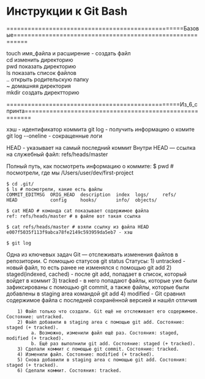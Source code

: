# Инструкции к Git Bash

==================================================Базовые==========================================================

touch имя_файла и расширение - создать файл  
cd изменить директорию  
pwd показать директорию  
ls показать список файлов  
.. открыть родительскую папку  
~ домашняя директория  
mkdir создать директторию  

=================================================Из_6_спринта========================================================

хэш - идентификатор коммита
git log - получить информацию о комите
git log --oneline - сокращенные логи

HEAD - указывает на самый последний коммит
Внутри HEAD — ссылка на служебный файл: refs/heads/master

Полный путь, как посмотреть информацию о коммите:
	$ pwd # посмотрели, где мы
	/Users/user/dev/first-project

	$ cd .git/
	$ ls # посмотрели, какие есть файлы
	COMMIT_EDITMSG  ORIG_HEAD  description  index  logs/     refs/
	HEAD            config     hooks/       info/  objects/

	$ cat HEAD # команда cat показывает содержимое файла
	ref: refs/heads/master # в файле вот такая ссылка 

	$ cat refs/heads/master # взяли ссылку из файла HEAD
	e007f5035f113f9abca78fe2149c593959da5eb7 - хэш

	$ git log 

Одна из ключевых задач Git — отслеживать изменения файлов в репозитории. С помощью статусов git status
Статусы:
	1) untracked - новый файл, то есть ранее не изменялся с помощью git add
	2) staged(indexed, cached) - после git add, попадает в список, который войдет в коммит
	3) tracked - в него попадают файлы, которые уже были зафиксированы с помощью git commit, а также файлы, которые были добавлены в staging area командой git add
	4) modified - Git сравнил содержимое файла с последней сохранённой версией и нашёл отличия
	
		1) Файл только что создали. Git ещё не отслеживает его содержимое. Состояние: untracked.
		2) Файл добавили в staging area с помощью git add. Состояние: staged (+ tracked).
			 a. Возможно, изменили файл ещё раз. Состояния: staged, modified (+ tracked).
			 b. Ещё раз выполнили git add. Состояние: staged (+ tracked).
		3) Сделали коммит с помощью git commit. Состояние: tracked.
		4) Изменили файл. Состояние: modified (+ tracked).
		5) Снова добавили в staging area с помощью git add. Состояния: staged (+ tracked).
		6) Сделали коммит. Состояния: tracked.


